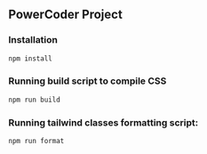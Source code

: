 ## PowerCoder Project

### Installation

```sh
npm install
```

### Running build script to compile CSS

```sh
npm run build
```

### Running tailwind classes formatting script:

```sh
npm run format
```
